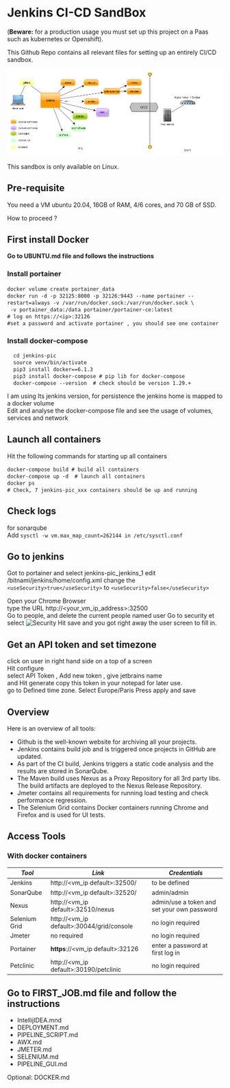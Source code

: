 # Jenkins CI-CD SandBox

(**Beware:** for a production usage you must set up this project on a Paas such as kubernetes or Openshift). 

This Github Repo contains all relevant files for setting up an entirely CI/CD sandbox.

![Docker CI Tools](screenshots/pic.png)

This sandbox is only available on Linux.

## Pre-requisite
You need a VM  ubuntu 20.04, 16GB of RAM, 4/6 cores, and 70 GB of SSD.

How to proceed ?  
## First install Docker 
**Go to UBUNTU.md file and follows the instructions** 

### Install portainer 
```shell
docker volume create portainer_data
docker run -d -p 32125:8000 -p 32126:9443 --name portainer --restart=always -v /var/run/docker.sock:/var/run/docker.sock \
 -v portainer_data:/data portainer/portainer-ce:latest
# log on https://<ip>:32126
#set a password and activate portainer , you should see one container
```

### Install docker-compose 
```shell script
  cd jenkins-pic
  source venv/bin/activate
  pip3 install docker==6.1.3
  pip3 install docker-compose # pip lib for docker-compose 
  docker-compose --version  # check should be version 1.29.+
```
I am using lts jenkins version, for persistence the jenkins home is mapped to a docker volume   
Edit and analyse the docker-compose file and see the usage of volumes, services and network  

## Launch all containers
Hit the following commands for starting up all containers
```shell
docker-compose build # build all containers 
docker-compose up -d  # launch all containers
docker ps 
# Check, 7 jenkins-pic_xxx containers should be up and running
```
## Check logs
for sonarqube  
Add ```sysctl -w vm.max_map_count=262144 in /etc/sysctl.conf```


## Go to jenkins
Got to portainer and select jenkins-pic_jenkins_1
edit /bitnami/jenkins/home/config.xml 
change the ```<useSecurity>true</useSecurity>```
to
```<useSecurity>false</useSecurity>```

Open your Chrome Browser      
type the URL  http://<your_vm_ip_address>:32500    
Go to people, and delete the current people named user 
Go to security et select
![Security](screenshots/security.png)
Hit save and you got right away the user screen to fill in.

## Get an API token and set timezone
click on user in right hand side on a top of a screen  
Hit configure  
select API Token , Add new token , give jetbrains name  
and Hit generate 
copy this token in your notepad for later use.  
go to Defined time zone. Select Europe/Paris
Press apply and save   

## Overview
Here is an overview of all tools:
- Github is the well-known website for archiving all your projects.
- Jenkins contains build job and is triggered once projects in GitHub are updated.
- As part of the CI build, Jenkins triggers a static code analysis and the results are stored in SonarQube.
- The Maven build uses Nexus as a Proxy Repository for all 3rd party libs. The build artifacts are deployed to the Nexus Release Repository.
- Jmeter contains all requirements for running load testing and check performance regression.
- The Selenium Grid contains Docker containers running Chrome and Firefox and is used for UI tests.

## Access Tools
### With docker containers
| *Tool* | *Link*                                    | *Credentials* |
| --------- |-------------------------------------------| ------------- |
| Jenkins | http://<vm_ip default>:32500/             | to be defined |
| SonarQube | http://<vm_ip default>:32520/             | admin/admin |
| Nexus | http://<vm_ip default>:32510/nexus        | admin/use a token and set your own password |
| Selenium Grid | http://<vm_ip default>:30044/grid/console | no login required |
 | Jmeter | no required                               | no login required |
 | Portainer | **https**://<vm_ip default>:32126         | enter a password at first log in |
| Petclinic | http://<vm_ip default>:30190/petclinic    | no login required |

## Go to FIRST_JOB.md file and follow the instructions

* IntellijIDEA.mnd
* DEPLOYMENT.md
* PIPELINE_SCRIPT.md
* AWX.md
* JMETER.md
* SELENIUM.md
* PIPELINE_GUI.md

Optional: DOCKER.md 